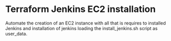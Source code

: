 # Terraform Jenkins EC2 installation

Automate the creation of an EC2 instance with all that is requires to installed Jenkins and installation of jenkins loading the install_jenkins.sh script as user_data.